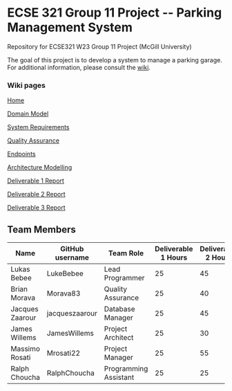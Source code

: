 # ECSE 321 Group 11 Project -- Parking Management System
Repository for ECSE321 W23 Group 11 Project (McGill University)

The goal of this project is to develop a system to manage a parking garage.
For additional information, please consult the [wiki](../../wiki/Home).


### Wiki pages

[Home](../../wiki/Home)

[Domain Model](../../wiki/Domain-Model)

[System Requirements](../../wiki/Requirements)

[Quality Assurance](../../wiki/Quality-Assurance)

[Endpoints](../../wiki/Endpoints)

[Architecture Modelling](../../wiki/Architecture-Modelling)

[Deliverable 1 Report](../../wiki/Deliverable-1-Report)

[Deliverable 2 Report](../../wiki/Deliverable-2-Report)

[Deliverable 3 Report](../../wiki/Deliverable-3-Report)



## Team Members
| Name          | GitHub username | Team Role      | Deliverable 1 Hours | Deliverable 2 Hours | Deliverable 3 Hours |
| ------------- | --------------- | -------------- | ------------------- | ------------------- | ------------------- |
| Lukas Bebee   | LukeBebee       | Lead Programmer|        25           |          45         |          50           |
| Brian Morava  | Morava83       |Quality Assurance|        25           |          40         |          40           |
|Jacques Zaarour| jacqueszaarour  |Database Manager|        25           |          45         |          55           |
| James Willems | JamesWillems   |Project Architect|        25           |          30         |          5           |
| Massimo Rosati| Mrosati22       | Project Manager|        25           |          55         |          50           |
| Ralph Choucha |RalphChoucha|Programming Assistant|        25           |          25         |          30           |



